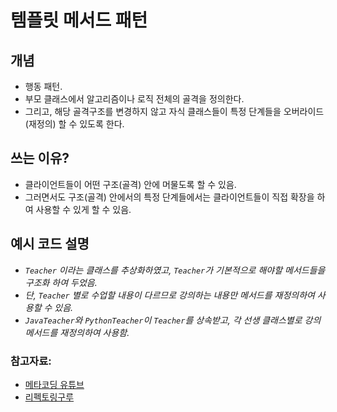 # 템플릿 메서드 패턴

## 개념
- 행동 패턴.
- 부모 클래스에서 알고리즘이나 로직 전체의 골격을 정의한다. 
- 그리고, 해당 골격구조를 변경하지 않고 자식 클래스들이 특정 단계들을 오버라이드(재정의) 할 수 있도록 한다.

## 쓰는 이유?
- 클라이언트들이 어떤 구조(골격) 안에 머물도록 할 수 있음.
- 그러면서도 구조(골격) 안에서의 특정 단계들에서는 클라이언트들이 직접 확장을 하여 사용할 수 있게 할 수 있음.


## 예시 코드 설명 
- *`Teacher` 이라는 클래스를 추상화하였고, `Teacher`가 기본적으로 해야할 메서드들을 구조화 하여 두었음.*
- *단, `Teacher` 별로 수업할 내용이 다르므로 강의하는 내용만 메서드를 재정의하여 사용할 수 있음.*
- *`JavaTeacher`와 `PythonTeacher`이 `Teacher`를 상속받고, 각 선생 클래스별로 강의 메서드를 재정의하여 사용함.*


### 참고자료: 
  - [메타코딩 유튜브](https://youtu.be/Zx3pt7nSMvI)
  - [리펙토링구루](https://refactoring.guru/ko/design-patterns/template-method)